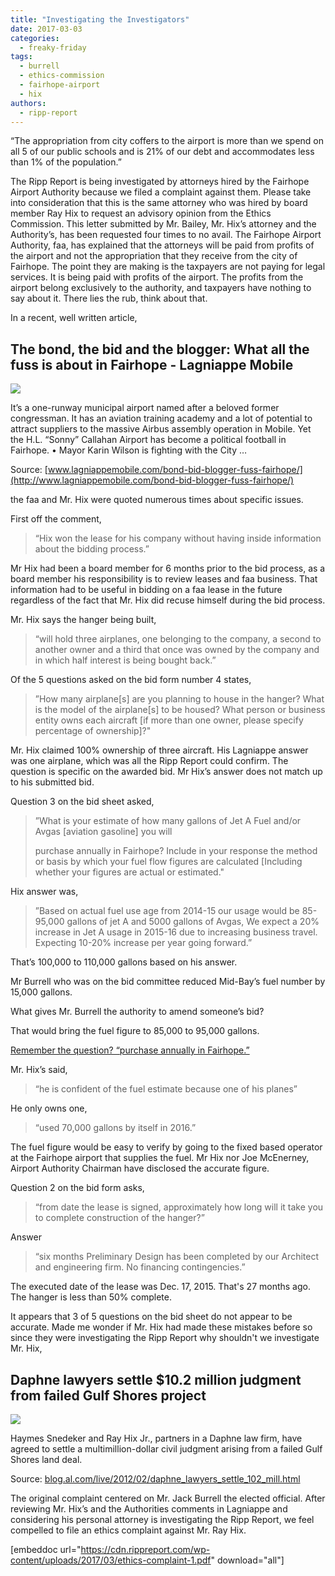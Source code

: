 ```yaml
---
title: "Investigating the Investigators"
date: 2017-03-03
categories: 
  - freaky-friday
tags: 
  - burrell
  - ethics-commission
  - fairhope-airport
  - hix
authors: 
  - ripp-report
---
```


“The appropriation from city coffers to the airport is more than we spend on all 5 of our public schools and is 21% of our debt and accommodates less than 1% of the population.”

The Ripp Report is being investigated by attorneys hired by the Fairhope Airport Authority because we filed a complaint against them. Please take into consideration that this is the same attorney who was hired by board member Ray Hix to request an advisory opinion from the Ethics Commission. This letter submitted by Mr. Bailey, Mr. Hix’s attorney and the Authority’s, has been requested four times to no avail. The Fairhope Airport Authority, faa, has explained that the attorneys will be paid from profits of the airport and not the appropriation that they receive from the city of Fairhope. The point they are making is the taxpayers are not paying for legal services. It is being paid with profits of the airport. The profits from the airport belong exclusively to the authority, and taxpayers have nothing to say about it. There lies the rub, think about that.

In a recent, well written article,

## The bond, the bid and the blogger: What all the fuss is about in Fairhope - Lagniappe Mobile

![](http://cdn.lagniappemobile.com/wp-content/uploads/2017/03/Cover_030217.jpg)

It’s a one-runway municipal airport named after a beloved former congressman. It has an aviation training academy and a lot of potential to attract suppliers to the massive Airbus assembly operation in Mobile. Yet the H.L. “Sonny” Callahan Airport has become a political football in Fairhope. • Mayor Karin Wilson is fighting with the City …

Source: [www.lagniappemobile.com/bond-bid-blogger-fuss-fairhope/](http://www.lagniappemobile.com/bond-bid-blogger-fuss-fairhope/)

the faa and Mr. Hix were quoted numerous times about specific issues.

First off the comment,

> “Hix won the lease for his company without having inside information about the bidding process.”

Mr Hix had been a board member for 6 months prior to the bid process, as a board member his responsibility is to review leases and faa business. That information had to be useful in bidding on a faa lease in the future regardless of the fact that Mr. Hix did recuse himself during the bid process.

Mr. Hix says the hanger being built,

> “will hold three airplanes, one belonging to the company, a second to another owner and a third that once was owned by the company and in which half interest is being bought back.”

Of the 5 questions asked on the bid form number 4 states,

> ”How many airplane\[s\] are you planning to house in the hanger? What is the model of the airplane\[s\] to be housed? What person or business entity owns each aircraft \[if more than one owner, please specify percentage of ownership\]?"

Mr. Hix claimed 100% ownership of three aircraft. His Lagniappe answer was one airplane, which was all the Ripp Report could confirm. The question is specific on the awarded bid. Mr Hix’s answer does not match up to his submitted bid.

Question 3 on the bid sheet asked,

> ”What is your estimate of how many gallons of Jet A Fuel and/or Avgas \[aviation gasoline\] you will
> 
> purchase annually in Fairhope? Include in your response the method or basis by which your fuel flow figures are calculated \[Including whether your figures are actual or estimated."

Hix answer was,

> ”Based on actual fuel use age from 2014-15 our usage would be 85-95,000 gallons of jet A and 5000 gallons of Avgas, We expect a 20% increase in Jet A usage in 2015-16 due to increasing business travel. Expecting 10-20% increase per year going forward.”

That’s 100,000 to 110,000 gallons based on his answer.

Mr Burrell who was on the bid committee reduced Mid-Bay’s fuel number by 15,000 gallons.

What gives Mr. Burrell the authority to amend someone’s bid?

That would bring the fuel figure to 85,000 to 95,000 gallons.

[Remember the question? “purchase annually in Fairhope.”](#purchase-annually)

Mr. Hix’s said,

> “he is confident of the fuel estimate because one of his planes”

He only owns one,

> “used 70,000 gallons by itself in 2016.”

The fuel figure would be easy to verify by going to the fixed based operator at the Fairhope airport that supplies the fuel. Mr Hix nor Joe McEnerney, Airport Authority Chairman have disclosed the accurate figure.

Question 2 on the bid form asks,

> “from date the lease is signed, approximately how long will it take you to complete construction of the hanger?”

Answer

> “six months Preliminary Design has been completed by our Architect and engineering firm. No financing contingencies.”

The executed date of the lease was Dec. 17, 2015. That's 27 months ago. The hanger is less than 50% complete.

It appears that 3 of 5 questions on the bid sheet do not appear to be accurate. Made me wonder if Mr. Hix had made these mistakes before so since they were investigating the Ripp Report why shouldn't we investigate Mr. Hix,

## Daphne lawyers settle $10.2 million judgment from failed Gulf Shores project

![](https://cdn.rippreport.com/wp-content/uploads/2017/03/snedeker-mugjpg-277fcca61689404f.jpg)

Haymes Snedeker and Ray Hix Jr., partners in a Daphne law firm, have agreed to settle a multimillion-dollar civil judgment arising from a failed Gulf Shores land deal.

Source: [blog.al.com/live/2012/02/daphne\_lawyers\_settle\_102\_mill.html](blog.al.com/live/2012/02/daphne_lawyers_settle_102_mill.html)

The original complaint centered on Mr. Jack Burrell the elected official. After reviewing Mr. Hix’s and the Authorities comments in Lagniappe and considering his personal attorney is investigating the Ripp Report, we feel compelled to file an ethics complaint against Mr. Ray Hix.

\[embeddoc url="https://cdn.rippreport.com/wp-content/uploads/2017/03/ethics-complaint-1.pdf" download="all"\]
